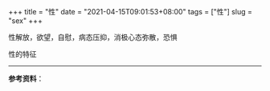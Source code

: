 +++
title = "性"
date = "2021-04-15T09:01:53+08:00"
tags = ["性"]
slug = "sex"
+++

性解放，欲望，自慰，病态压抑，消极心态弥散，恐惧

性的特征

---

**参考资料**：
